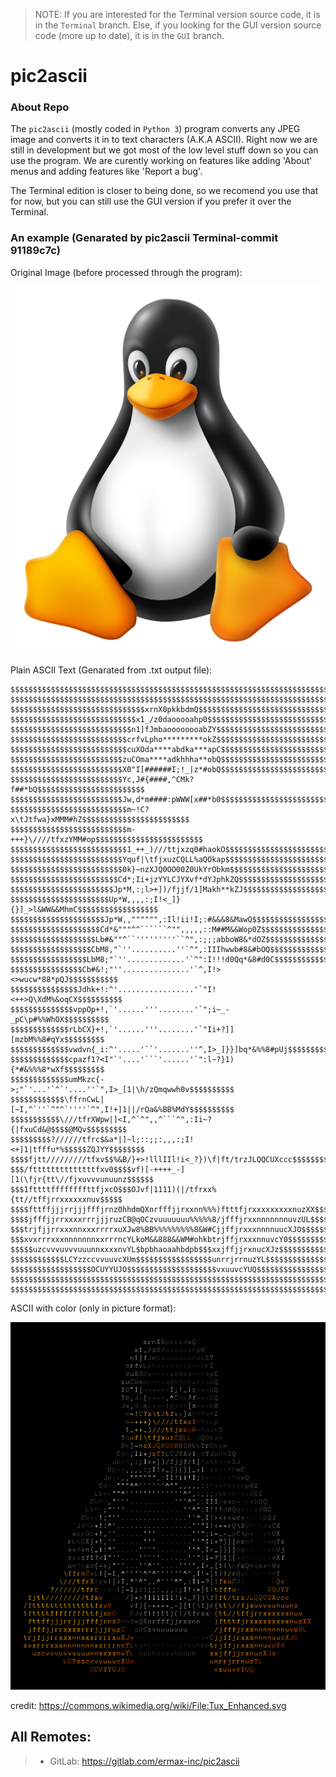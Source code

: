 > NOTE: If you are interested for the Terminal version source code, it is in the ```Terminal``` branch. Else, if you looking for the GUI version source code (more up to date), it is  in the ```GUI``` branch.

# pic2ascii

### About Repo
The `pic2ascii` (mostly coded in `Python 3`) program converts any JPEG image and converts it in to text characters (A.K.A ASCII).
Right now we are still in development but we got most of the low level stuff down so you can use the program. We are curently working on features like adding 'About' menus and adding features like 'Report a bug'. 

The Terminal edition is closer to being done, so we recomend you use that for now, but you can still use the GUI version if you prefer it over the Terminal.




### An example (Genarated by pic2ascii Terminal-commit 91189c7c)

Original Image (before processed through the program):

![](ext-files/download__1_.jpg)

Plain ASCII Text (Genarated from .txt output file):
```
$$$$$$$$$$$$$$$$$$$$$$$$$$$$$$$$$$$$$$$$$$$$$$$$$$$$$$$$$$$$$$$$$$$$$$$
$$$$$$$$$$$$$$$$$$$$$$$$$$$$$$$$$$$$$$$$$$$$$$$$$$$$$$$$$$$$$$$$$$$$$$$
$$$$$$$$$$$$$$$$$$$$$$$$$$$$$$xrnX0pkkbdmQ$$$$$$$$$$$$$$$$$$$$$$$$$$$$$
$$$$$$$$$$$$$$$$$$$$$$$$$$$$x1_/z0daooooahp0$$$$$$$$$$$$$$$$$$$$$$$$$$$
$$$$$$$$$$$$$$$$$$$$$$$$$$$n1]fJmbaoooooooabZY$$$$$$$$$$$$$$$$$$$$$$$$$
$$$$$$$$$$$$$$$$$$$$$$$$$$crfvLpho*********okZ$$$$$$$$$$$$$$$$$$$$$$$$$
$$$$$$$$$$$$$$$$$$$$$$$$$$cuXOda****abdka***apC$$$$$$$$$$$$$$$$$$$$$$$$
$$$$$$$$$$$$$$$$$$$$$$$$$zuCOma****adkhhha**obQ$$$$$$$$$$$$$$$$$$$$$$$$
$$$$$$$$$$$$$$$$$$$$$$$$$X0"I[######I;!_|z*#obQ$$$$$$$$$$$$$$$$$$$$$$$$
$$$$$$$$$$$$$$$$$$$$$$$$$Yc,J#{####,^CMk?f##*bQ$$$$$$$$$$$$$$$$$$$$$$$$
$$$$$$$$$$$$$$$$$$$$$$$$$Jw,d*m####:pWWW[x##*b0$$$$$$$$$$$$$$$$$$$$$$$$
$$$$$$$$$$$$$$$$$$$$$$$$$$m~!C?x\tJtfwa}xMMM#hZ$$$$$$$$$$$$$$$$$$$$$$$$
$$$$$$$$$$$$$$$$$$$$$$$$$$m-+++}\////tfxzYMM#op$$$$$$$$$$$$$$$$$$$$$$$$
$$$$$$$$$$$$$$$$$$$$$$$$$$1_++_)///ttjxzq0#haokO$$$$$$$$$$$$$$$$$$$$$$$
$$$$$$$$$$$$$$$$$$$$$$$$$Yquf|\tfjxuzCQLL%aQOkap$$$$$$$$$$$$$$$$$$$$$$$
$$$$$$$$$$$$$$$$$$$$$$$$$0k}~nzXJQ0OO00Z0UkYrObkm$$$$$$$$$$$$$$$$$$$$$$
$$$$$$$$$$$$$$$$$$$$$$$$Cd*;Ii+jzYYLCJYXvf*dYJphkZQ$$$$$$$$$$$$$$$$$$$$
$$$$$$$$$$$$$$$$$$$$$$$Jp*M,:;l>+])/fjjf/1]Makh**kZJ$$$$$$$$$$$$$$$$$$$
$$$$$$$$$$$$$$$$$$$$$$Up*W,,,,:;I!<_]}{}]_>l&WW&&MhmC$$$$$$$$$$$$$$$$$$
$$$$$$$$$$$$$$$$$$$$$Jp*W,,"""""",:Il!ii!I;:#&&&8&MawQ$$$$$$$$$$$$$$$$$
$$$$$$$$$$$$$$$$$$$$Cd*&"""^^``````^"",,,,,::M##M&&Wop0Z$$$$$$$$$$$$$$$
$$$$$$$$$$$$$$$$$$$Lb#&""^``'''''''''``^",:;;;abboW8&*dOZ$$$$$$$$$$$$$$
$$$$$$$$$$$$$$$$$$CbM8,"`''..........''`^",:IIIhwwb#8&#bOQ$$$$$$$$$$$$$
$$$$$$$$$$$$$$$$$LbM8;"`''.............'`^":I!!!d0Qq*&8#d0C$$$$$$$$$$$$
$$$$$$$$$$$$$$$$Cb#&!;"''...............'`^,I!><>wucw*88*pQJ$$$$$$$$$$$
$$$$$$$$$$$$$$$Jdhk+!:^'.................'`"I!<++>Q\XdM%&oqCX$$$$$$$$$$
$$$$$$$$$$$$$$vppOp+!,`'......'''........'`";i~_-_pC\p#%%WhOX$$$$$$$$$$
$$$$$$$$$$$$$rLbCX}+!,`'......'''........'`"Ii+?]][mzbM%%8#qYx$$$$$$$$$
$$$$$$$$$$$$$vwdvn{_i:^'.....'``'.......''^,I>_]}}]bq*&%%8#pUj$$$$$$$$$
$$$$$$$$$$$$$cpazf1?<I"`'....'```'......'`":l~?}1){*#&%%%8*wXf$$$$$$$$$
$$$$$$$$$$$$$umMkzc{->;"`'...'`^`'....''`",I>_[1|\h/zQmqwwh0v$$$$$$$$$$
$$$$$$$$$$$$\ffrnCwL|[~I,^`''`^"^`''''`^",I!+]1||/rQa&%BB%MdY$$$$$$$$$$
$$$$$$$$$$$\///tfrXWpw|]<I,^`^",,^```^",:Ii~?{|fxuCd&@$$$$@MQv$$$$$$$$$
$$$$$$$$$?//////tfrc$&a*|]~l;::;;:,,,:;I!<+]1|tfffu*%$$$$$ZQJYY$$$$$$$$
$$$$fjtt/////////tfxv$$%&B/}+>!lllIIl!i<_?})\f|ft/trzJLQQCUXccc$$$$$$$$
$$$/fttttttttttttttfxv0$$$$vf)[-++++_-][1(\fjr{tt\//fjxuvvvunuunz$$$$$$
$$$1fttttffffffffttfjxcO$$$OJvf|1111)(|/tfrxx%{tt//tffjrrxxxxxxnuv$$$$$
$$$$fttffjjjrrjjjfffjrnz0hhdmQXnrfffjjrxxnn%%%)ftttfjrxxxxxxxxxnuzXX$$$
$$$$jfffjjrrxxxxrrrjjjruzCB@qOCzvuuuuuuu%%%%%8/jfffjrxxnnnnnnnuvzUL$$$$
$$$trjfjjrrxxxnnxxxrrrrxuXJw8%BB%%%%%%%%%8&W#CjjffjrxxxnnnnuucXJO$$$$$$
$$$xvxrrrxxxnnnnnnnxxrrrncYLkoM&&888&&WM#ohkbtrjffjrxxxnnuvcY0$$$$$$$$$
$$$$$uzcvvvuvvvuuunnxxxxnvYL$bpbhaoaahbdpb$$$xxjffjjrxnucXJz$$$$$$$$$$$
$$$$$$$$$$$$LCYzzccvvuuvcXUm$$$$$$$$$$$$$$$$$unrrjrrnuzYL$$$$$$$$$$$$$$
$$$$$$$$$$$$$$$$$$OCUYYUJO$$$$$$$$$$$$$$$$$$$$vxuuvcYUQ$$$$$$$$$$$$$$$$
$$$$$$$$$$$$$$$$$$$$$$$$$$$$$$$$$$$$$$$$$$$$$$$$$$$$$$$$$$$$$$$$$$$$$$$
$$$$$$$$$$$$$$$$$$$$$$$$$$$$$$$$$$$$$$$$$$$$$$$$$$$$$$$$$$$$$$$$$$$$$$$
```


ASCII with color (only in picture format):

![](ext-files/output1_0.png)

credit: https://commons.wikimedia.org/wiki/File:Tux_Enhanced.svg
## All Remotes:
> * GitLab: https://gitlab.com/ermax-inc/pic2ascii
